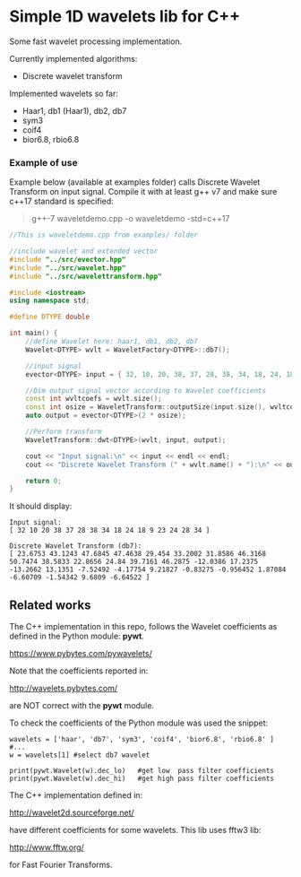 # Simple 1D wavelets lib for C++
Some fast wavelet processing implementation.

Currently implemented algorithms:
- Discrete wavelet transform

Implemented wavelets so far:
- Haar1, db1 (Haar1), db2, db7
- sym3
- coif4
- bior6.8, rbio6.8

### Example of use
Example below (available at examples folder) calls Discrete Wavelet Transform on input signal.
Compile it with at least g++ v7 and make sure c++17 standard is specified:

> g++-7 waveletdemo.cpp -o waveletdemo -std=c++17

```c++
//This is waveletdemo.cpp from examples/ folder

//include wavelet and extended vector
#include "../src/evector.hpp"
#include "../src/wavelet.hpp"
#include "../src/wavelettransform.hpp"

#include <iostream>
using namespace std;

#define DTYPE double

int main() {
	//define Wavelet here: haar1, db1, db2, db7
	Wavelet<DTYPE> wvlt = WaveletFactory<DTYPE>::db7();

	//input signal
	evector<DTYPE> input = { 32, 10, 20, 38, 37, 28, 38, 34, 18, 24, 18, 9, 23, 24, 28, 34 };

	//Dim output signal vector according to Wavelet coefficients
	const int wvltcoefs = wvlt.size();
	const int osize = WaveletTransform::outputSize(input.size(), wvltcoefs);
	auto output = evector<DTYPE>(2 * osize);

	//Perform transform
	WaveletTransform::dwt<DTYPE>(wvlt, input, output);

	cout << "Input signal:\n" << input << endl << endl;
	cout << "Discrete Wavelet Transform (" + wvlt.name() + "):\n" << output << endl;

	return 0;
}
```

It should display:

```
Input signal:
[ 32 10 20 38 37 28 38 34 18 24 18 9 23 24 28 34 ]

Discrete Wavelet Transform (db7):
[ 23.6753 43.1243 47.6845 47.4638 29.454 33.2002 31.8586 46.3168 50.7474 38.5833 22.8656 24.84 39.7161 46.2875 -12.0386 17.2375 -13.2662 13.1351 -7.52492 -4.17754 9.21827 -0.83275 -0.956452 1.87084 -6.60709 -1.54342 9.6809 -6.64522 ]
```

## Related works
The C++ implementation in this repo, follows the Wavelet coefficients as defined in the Python module: **pywt**.

https://www.pybytes.com/pywavelets/

Note that the coefficients reported in:

http://wavelets.pybytes.com/

are NOT correct with the **pywt** module.

To check the coefficients of the Python module was used the snippet:

```
wavelets = ['haar', 'db7', 'sym3', 'coif4', 'bior6.8', 'rbio6.8' ]  #...
w = wavelets[1] #select db7 wavelet

print(pywt.Wavelet(w).dec_lo)   #get low  pass filter coefficients
print(pywt.Wavelet(w).dec_hi)   #get high pass filter coefficients
```

The C++ implementation defined in:

http://wavelet2d.sourceforge.net/

have different coefficients for some wavelets.
This lib uses fftw3 lib:

http://www.fftw.org/

for Fast Fourier Transforms.


